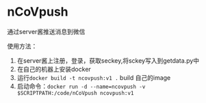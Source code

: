 # nCoVpush
通过server酱推送消息到微信

使用方法：
  1. 在server酱上注册，登录，获取seckey,将sckey写入到getdata.py中
  2. 在自己的机器上安装docker
  3. 运行`docker build -t ncovpush:v1 .` build 自己的image
  4. 启动命令：`docker run -d --name=ncovpush -v $SCRIPTPATH:/code/nCoVpush ncovpush:v1`
